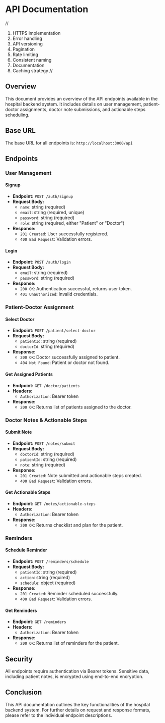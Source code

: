 # API Documentation
//
1. HTTPS implementation
2. Error handling
3. API versioning
4. Pagination
5. Rate limiting
6. Consistent naming
7. Documentation
8. Caching strategy
//
## Overview
This document provides an overview of the API endpoints available in the hospital backend system. It includes details on user management, patient-doctor assignments, doctor note submissions, and actionable steps scheduling.

## Base URL
The base URL for all endpoints is: `http://localhost:3000/api`

## Endpoints

### User Management

#### Signup
- **Endpoint:** `POST /auth/signup`
- **Request Body:**
  - `name`: string (required)
  - `email`: string (required, unique)
  - `password`: string (required)
  - `role`: string (required, either "Patient" or "Doctor")
- **Response:**
  - `201 Created`: User successfully registered.
  - `400 Bad Request`: Validation errors.

#### Login
- **Endpoint:** `POST /auth/login`
- **Request Body:**
  - `email`: string (required)
  - `password`: string (required)
- **Response:**
  - `200 OK`: Authentication successful, returns user token.
  - `401 Unauthorized`: Invalid credentials.

### Patient-Doctor Assignment

#### Select Doctor
- **Endpoint:** `POST /patient/select-doctor`
- **Request Body:**
  - `patientId`: string (required)
  - `doctorId`: string (required)
- **Response:**
  - `200 OK`: Doctor successfully assigned to patient.
  - `404 Not Found`: Patient or doctor not found.

#### Get Assigned Patients
- **Endpoint:** `GET /doctor/patients`
- **Headers:**
  - `Authorization`: Bearer token
- **Response:**
  - `200 OK`: Returns list of patients assigned to the doctor.

### Doctor Notes & Actionable Steps

#### Submit Note
- **Endpoint:** `POST /notes/submit`
- **Request Body:**
  - `doctorId`: string (required)
  - `patientId`: string (required)
  - `note`: string (required)
- **Response:**
  - `201 Created`: Note submitted and actionable steps created.
  - `400 Bad Request`: Validation errors.

#### Get Actionable Steps
- **Endpoint:** `GET /notes/actionable-steps`
- **Headers:**
  - `Authorization`: Bearer token
- **Response:**
  - `200 OK`: Returns checklist and plan for the patient.

### Reminders

#### Schedule Reminder
- **Endpoint:** `POST /reminders/schedule`
- **Request Body:**
  - `patientId`: string (required)
  - `action`: string (required)
  - `schedule`: object (required)
- **Response:**
  - `201 Created`: Reminder scheduled successfully.
  - `400 Bad Request`: Validation errors.

#### Get Reminders
- **Endpoint:** `GET /reminders`
- **Headers:**
  - `Authorization`: Bearer token
- **Response:**
  - `200 OK`: Returns list of reminders for the patient.

## Security
All endpoints require authentication via Bearer tokens. Sensitive data, including patient notes, is encrypted using end-to-end encryption.

## Conclusion
This API documentation outlines the key functionalities of the hospital backend system. For further details on request and response formats, please refer to the individual endpoint descriptions.